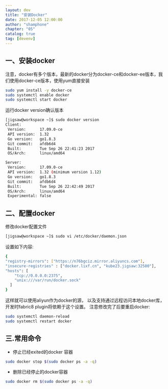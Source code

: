 ```yaml
---
layout: dev
title: "安装Docker"
date: 2017-12-05 12:00:00
author: "shamphone"
chapter: "05"
catalog: true
tag: [devenv]
---
```


## 一、安装docker

注意，docker有多个版本，最新的docker分为docker-ce和docker-ee版本，我们使用docker-ce版本，使用yum直接安装

```bash
sudo yum install -y docker-ce 
sudo systemctl enable docker 
sudo systemctl start docker
```
运行docker version确认版本

```bash
[jigsaw@workspace ~]$ sudo docker version
Client:
 Version:      17.09.0-ce
 API version:  1.32
 Go version:   go1.8.3
 Git commit:   afdb6d4
 Built:        Tue Sep 26 22:41:23 2017
 OS/Arch:      linux/amd64

Server:
 Version:      17.09.0-ce
 API version:  1.32 (minimum version 1.12)
 Go version:   go1.8.3
 Git commit:   afdb6d4
 Built:        Tue Sep 26 22:42:49 2017
 OS/Arch:      linux/amd64
 Experimental: false
```

## 二、配置docker

修改docker配置文件
```bash
[jigsaw@workspace ~]$ sudo vi /etc/docker/daemon.json
```
设置如下内容:

```bash
{
"registry-mirrors": ["https://n76bgciz.mirror.aliyuncs.com"],
"insecure-registries" : ["docker.lixf.cn", "kube23.jigsaw:32500"],
"hosts": [
    "tcp://0.0.0.0:2375",
    "unix:///var/run/docker.sock"
  ]
}

```

这样就可以使用aliyun作为docker的源， 以及支持通过远程访问本地docker库，开发时fabric8 plugin将依赖于这个设置。 
注意修改完了后要重启docker:

```bash
sudo systemctl daemon-reload 
sudo systemctl restart docker
```


## 三.常用命令

- 停止已经exited的docker 容器
```bash
sudo docker stop $(sudo docker ps -a -q)
```

- 删除已经停止的docker容器
```bash
sudo docker rm $(sudo docker ps -a -q)
```